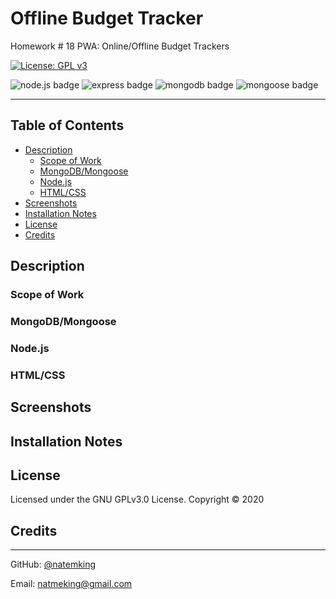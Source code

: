 # Offline Budget Tracker
Homework # 18 PWA: Online/Offline Budget Trackers
<!-- 
[Offline Budget Tracker Deploy Link](https://pwa-budget-tracker-nmk.herokuapp.com/) -->

[![License: GPL v3](https://img.shields.io/badge/License-GPLv3-blue.svg)](https://github.com/natemking/offline_budget_tracker/blob/main/LICENSE)

![node.js badge](https://img.shields.io/badge/Node.js%20-%2343853D.svg?&style=flat&logo=node.js&logoColor=white)
![express badge](https://img.shields.io/badge/Express.js%20-%23404d59.svg?&style=flat&logo=node.js&logoColor=white)
![mongodb badge](https://img.shields.io/badge/MongoDB-%234ea94b.svg?&style=flat&logo=mongodb&logoColor=white)
![mongoose badge](https://img.shields.io/badge/Mongoose-%23800.svg?&style=flat&logoColor=white)


---
## Table of Contents
 * [Description](#description)
    + [Scope of Work](#scope-of-work)
    + [MongoDB/Mongoose](#mongodb/mongoose)
    + [Node.js](#nodejs)
    + [HTML/CSS](#html/css)
  * [Screenshots](#screenshots)
  * [Installation Notes](#installation-notes)
  * [License](#license)
  * [Credits](#credits)

## Description

### Scope of Work

### MongoDB/Mongoose

### Node.js

### HTML/CSS
<!-- No changes were made to the boilerplate code provided for anything on the front-end. My focus with the app was with the backend code and trying to go farther with the code than most given this assignment. -->


## Screenshots

<!-- ![app gif](public/assets/screenshots/workout-tracker.gif)
<br>

_App Functionality_
<br> -->

## Installation Notes
<!-- 
The following node npm dependencies are used:
```
Express v4.16.3
Mongoose v5.3.16
Morgan v1.10.0
```
After forking run `npm i` to install the npm packages.  -->

## License
Licensed under the GNU GPLv3.0 License. Copyright © 2020

## Credits

<!-- * [What is light server](https://www.geeksforgeeks.org/how-to-install-and-use-lite-server-in-your-project/)

* [Add a manifest ](https://web.dev/add-manifest/)

* [Capitalize the first letter of every word with one line of code](https://www.freecodecamp.org/news/how-to-capitalize-words-in-javascript/)  

* [Random Color Palate](https://mycolor.space/)

* [Merge Multiple objects w/ sum of values by using the reduce() method](https://dev.to/ramonak/javascript-how-to-merge-multiple-objects-with-sum-of-values-43fd)

* [Using Fetch w/ async/await](https://dmitripavlutin.com/javascript-fetch-async-await/) 
* [Auto/ being applied the webpack-pwa-manifest icon file path output](https://github.com/arthurbergmz/webpack-pwa-manifest/issues/149)-->


---

GitHub: [@natemking](https://github.com/natemking/)

Email: [natmeking@gmail.com](mailto:natmeking@gmail.com)

